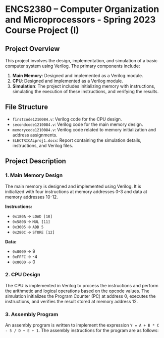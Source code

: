 # ENCS2380 – Computer Organization and Microprocessors - Spring 2023 Course Project (I)

## Project Overview
This project involves the design, implementation, and simulation of a basic computer system using Verilog. The primary components include:

1. **Main Memory**: Designed and implemented as a Verilog module.
2. **CPU**: Designed and implemented as a Verilog module.
3. **Simulation**: The project includes initializing memory with instructions, simulating the execution of these instructions, and verifying the results.

## File Structure

- `firstcode1210084.v`: Verilog code for the CPU design.
- `secondcode1210084.v`: Verilog code for the main memory design.
- `memorycode1210084.v`: Verilog code related to memory initialization and address assignments.
- `ELECTRICALproj1.docx`: Report containing the simulation details, instructions, and Verilog files.

## Project Description

### 1. **Main Memory Design**  
The main memory is designed and implemented using Verilog. It is initialized with four instructions at memory addresses 0-3 and data at memory addresses 10-12.

**Instructions:**
- `0x180A` → `LOAD [10]`
- `0x580B` → `MUL [11]`
- `0x3005` → `ADD 5`
- `0x280C` → `STORE [12]`

**Data:**
- `0x0009` → 9
- `0xFFFC` → -4
- `0x0000` → 0

### 2. **CPU Design**  
The CPU is implemented in Verilog to process the instructions and perform the arithmetic and logical operations based on the opcode values. The simulation initializes the Program Counter (PC) at address 0, executes the instructions, and verifies the result stored at memory address 12.

### 3. **Assembly Program**  
An assembly program is written to implement the expression `Y = A + B * C - 5 / D + E + 1`. The assembly instructions for the program are as follows:

